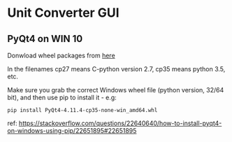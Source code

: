 # Unit Converter GUI

## PyQt4 on WIN 10
Donwload wheel packages  from [here](https://www.lfd.uci.edu/~gohlke/pythonlibs/#pyqt4)

In the filenames cp27 means C-python version 2.7, cp35 means python 3.5, etc.

Make sure you grab the correct Windows wheel file (python version, 32/64 bit), and then use pip to install it - e.g:

```
pip install PyQt4-4.11.4-cp35-none-win_amd64.whl
```

ref: https://stackoverflow.com/questions/22640640/how-to-install-pyqt4-on-windows-using-pip/22651895#22651895